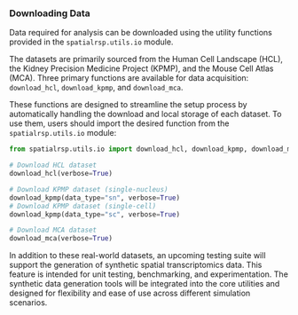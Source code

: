 ### Downloading Data

Data required for analysis can be downloaded using the utility functions provided in the `spatialrsp.utils.io` module.

The datasets are primarily sourced from the Human Cell Landscape (HCL), the Kidney Precision Medicine Project (KPMP), and the Mouse Cell Atlas (MCA). Three primary functions are available for data acquisition: `download_hcl`, `download_kpmp`, and `download_mca`.

These functions are designed to streamline the setup process by automatically handling the download and local storage of each dataset. To use them, users should import the desired function from the `spatialrsp.utils.io` module:

```python
from spatialrsp.utils.io import download_hcl, download_kpmp, download_mca

# Download HCL dataset
download_hcl(verbose=True)

# Download KPMP dataset (single-nucleus)
download_kpmp(data_type="sn", verbose=True)
# Download KPMP dataset (single-cell)
download_kpmp(data_type="sc", verbose=True)

# Download MCA dataset
download_mca(verbose=True)
```

In addition to these real-world datasets, an upcoming testing suite will support the generation of synthetic spatial transcriptomics data. This feature is intended for unit testing, benchmarking, and experimentation. The synthetic data generation tools will be integrated into the core utilities and designed for flexibility and ease of use across different simulation scenarios.
